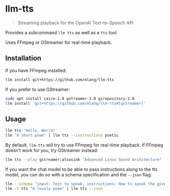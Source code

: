 # llm-tts

> Streaming playback for the OpenAI Text-to-Speech API

Provides a subcommand `llm tts` as well as a `tts` tool.

Uses FFmpeg or GStreamer for real-time playback.

## Installation

If you have FFmpeg installed:

```bash
llm install git+https://github.com/mlang/llm-tts
```

If you prefer to use GStreamer:

```bash
sudo apt install cairo-1.0 gstreamer-1.0 girepository-2.0
llm install 'git+https://github.com/mlang/llm-tts#[gstreamer]'
```

## Usage

```bash
llm tts 'Hello, World!'
llm "A short poem" | llm tts --instructions poetic
```

By default, `llm-tts` will try to use FFmpeg for real-time playback.
If FFmpeg doesn’t work for you, try GStreamer instead:

```bash
llm tts --play gstreamer:alsasink "Advanced Linux Sound Architecture"
```

If you want the chat model to be able to pass instructions along to the tts model, you can do so with a schema specification and the `--json` flag:

```bash
llm --schema "input: Text to speak, instructions: How to speak the given text" --save tts
llm -t tts "A lovely poem" | llm tts --json
```
